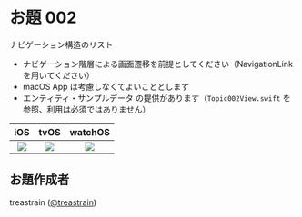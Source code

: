 # お題 002

ナビゲーション構造のリスト

- ナビゲーション階層による画面遷移を前提としてください（NavigationLink を用いてください）
- macOS App は考慮しなくてよいこととします
- エンティティ・サンプルデータ の提供があります（`Topic002View.swift` を参照、利用は必須ではありません）

|iOS|tvOS|watchOS|
|:-:|:-:|:-:|
|![](Topic002_iOS)|![](Topic002_tvOS)|![](Topic002_watchOS)|

## お題作成者
treastrain ([@treastrain](https://twitter.com/treastrain))
